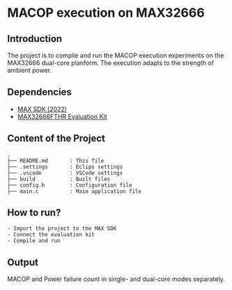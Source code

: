 # MACOP execution on MAX32666

## Introduction

The project is to compile and run the MACOP execution experiments on the MAX32666 dual-core planform. The execution adapts to the strength of ambient power.

## Dependencies

- [MAX SDK (2022)](https://analogdevicesinc.github.io/msdk/USERGUIDE/)
- [MAX32666FTHR Evaluation Kit](https://www.analog.com/en/resources/evaluation-hardware-and-software/evaluation-boards-kits/max32666fthr.html#eb-overview)

## Content of the Project

```
.
├── README.md       : This file
├── .settings       : Eclips settings
├── .vscode         : VSCode settings
├── build           : Built files
├── config.h        : Configuration file
├── main.c          : Main application file
```

## How to run?

```
- Import the project to the MAX SDK
- Connect the evaluation kit
- Compile and run
```

## Output

MACOP and Power failure count in single- and dual-core modes separately.
